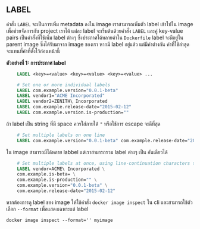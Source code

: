 ## LABEL

คำสั่ง `LABEL` จะเป็นการเพิ่ม metadata ลงใน image เราสามารถเพิ่มตัว label เข้าไปใน image เพื่อช่วยจัดการกับ project เราได้ แต่ละ label 
จะเริ่มต้นด้วยคำสั่ง `LABEL` และคู่ key-value pairs เป็นคำสั่งที่ใช้เพิ่ม label ต่างๆ ซึ่งประกาศได้หลายค่าใน `Dockerfile` label จะมีอยู่ใน
parent image ซึ่งได้รับมาจาก image ของเรา หากมี label อยู่แล้ว แต่มีค่าต่างกัน ค่าที่ใช้ล่าสุดจะแทนที่ค่าที่ตั้งไว้ก่อนหน้านี้

**ตัวอย่างที่ 1: การประกาศ label**
```dockerfile
    LABEL <key>=<value> <key>=<value> <key>=<value> ...
```

```dockerfile
    # Set one or more individual labels
    LABEL com.example.version="0.0.1-beta"
    LABEL vendor1="ACME Incorporated"
    LABEL vendor2=ZENITH\ Incorporated
    LABEL com.example.release-date="2015-02-12"
    LABEL com.example.version.is-production=""
```
ถ้า label เป็น string ที่มี space ควรใส่ภายใต้ `"` หรือใช้การ escape จะดีที่สุด 

```dockerfile
    # Set multiple labels on one line
    LABEL com.example.version="0.0.1-beta" com.example.release-date="2015-02-12"
```
ใน image สามารถมีได้หลาย labbel แต่เราสามารถรวม label ต่างๆ เป็น อันเดียวได้ 
```dockerfile
    # Set multiple labels at once, using line-continuation characters to break long lines
    LABEL vendor=ACME\ Incorporated \
    com.example.is-beta= \
    com.example.is-production="" \
    com.example.version="0.0.1-beta" \
    com.example.release-date="2015-02-12"
```
หากต้องการดู label ของ image ให้ใช้คำสั่ง `docker image inspect` ใน cli และสามารถใช้ตัวเลือก `--format` เพื่อแสดงเฉพาะแต่ label
```
docker image inspect --format='' myimage
```
